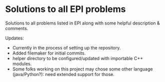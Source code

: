 # Solutions to all EPI problems

Solutions to all problems listed in EPI along with some helpful description &amp; comments. 

Updates:
- Currently in the process of setting up the repository. 
- Added filemaker for initial commits.
- helper directory to be configured/updated with importable C++ modules. 
- Some folks working on this project may chose some other language (java/Python?): need extended support for those. 
